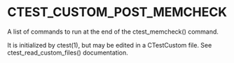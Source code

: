   

# CTEST_CUSTOM_POST_MEMCHECK  
A list of commands to run at the end of the ctest_memcheck() command.  

It is initialized by ctest(1), but may be edited in a CTestCustom
file. See ctest_read_custom_files() documentation.  


